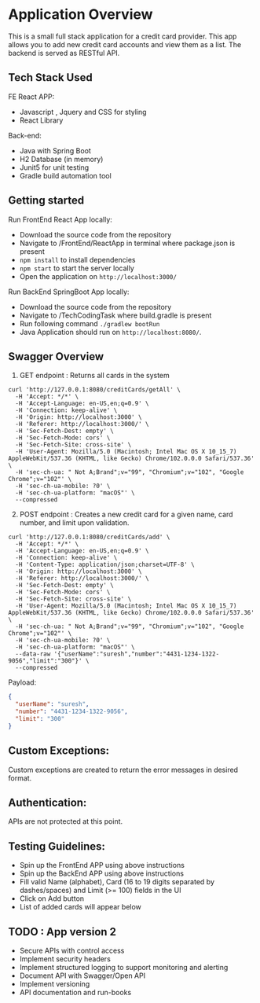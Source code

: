 # Application Overview
This is a small full stack application for a credit card provider. This app allows you to add new credit card accounts and view them as a list. The backend is served as RESTful API.

## Tech Stack Used

FE React APP:
- Javascript , Jquery and CSS for styling
- React Library


Back-end:
- Java with Spring Boot
- H2 Database (in memory)
- Junit5 for unit testing
- Gradle build automation tool

## Getting started

Run FrontEnd React App locally:

-  Download the source code from the repository
-  Navigate to /FrontEnd/ReactApp in terminal where package.json is present
- `npm install` to install dependencies
- `npm start` to start the server locally
-  Open the application on `http://localhost:3000/`

Run BackEnd SpringBoot App locally:

- Download the source code from the repository
- Navigate to /TechCodingTask where build.gradle is present
- Run following command `./gradlew bootRun`
- Java Application should run on `http://localhost:8080/`.

## Swagger Overview

1) GET endpoint : Returns all cards in the system
```curl
curl 'http://127.0.0.1:8080/creditCards/getAll' \
  -H 'Accept: */*' \
  -H 'Accept-Language: en-US,en;q=0.9' \
  -H 'Connection: keep-alive' \
  -H 'Origin: http://localhost:3000' \
  -H 'Referer: http://localhost:3000/' \
  -H 'Sec-Fetch-Dest: empty' \
  -H 'Sec-Fetch-Mode: cors' \
  -H 'Sec-Fetch-Site: cross-site' \
  -H 'User-Agent: Mozilla/5.0 (Macintosh; Intel Mac OS X 10_15_7) AppleWebKit/537.36 (KHTML, like Gecko) Chrome/102.0.0.0 Safari/537.36' \
  -H 'sec-ch-ua: " Not A;Brand";v="99", "Chromium";v="102", "Google Chrome";v="102"' \
  -H 'sec-ch-ua-mobile: ?0' \
  -H 'sec-ch-ua-platform: "macOS"' \
  --compressed
```

2) POST endpoint : Creates a new credit card for a given name, card number, and limit upon validation.

```curl
curl 'http://127.0.0.1:8080/creditCards/add' \
  -H 'Accept: */*' \
  -H 'Accept-Language: en-US,en;q=0.9' \
  -H 'Connection: keep-alive' \
  -H 'Content-Type: application/json;charset=UTF-8' \
  -H 'Origin: http://localhost:3000' \
  -H 'Referer: http://localhost:3000/' \
  -H 'Sec-Fetch-Dest: empty' \
  -H 'Sec-Fetch-Mode: cors' \
  -H 'Sec-Fetch-Site: cross-site' \
  -H 'User-Agent: Mozilla/5.0 (Macintosh; Intel Mac OS X 10_15_7) AppleWebKit/537.36 (KHTML, like Gecko) Chrome/102.0.0.0 Safari/537.36' \
  -H 'sec-ch-ua: " Not A;Brand";v="99", "Chromium";v="102", "Google Chrome";v="102"' \
  -H 'sec-ch-ua-mobile: ?0' \
  -H 'sec-ch-ua-platform: "macOS"' \
  --data-raw '{"userName":"suresh","number":"4431-1234-1322-9056","limit":"300"}' \
  --compressed
```


Payload:
```json
{
  "userName": "suresh",
  "number": "4431-1234-1322-9056",
  "limit": "300"
}
```

## Custom Exceptions:

Custom exceptions are created to return the error messages in desired format.

## Authentication:

APIs are not protected at this point.


## Testing Guidelines:

- Spin up the FrontEnd APP using above instructions
- Spin up the BackEnd APP using above instructions
- Fill valid Name (alphabet), Card (16 to 19 digits separated by dashes/spaces) and Limit (>= 100) fields in the UI
- Click on Add button
- List of added cards will appear below


## TODO : App version 2

- Secure APIs with control access
- Implement security headers
- Implement structured logging to support monitoring and alerting
- Document API with Swagger/Open API
- Implement versioning 
- API documentation and run-books